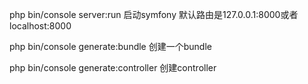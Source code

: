 php bin/console server:run   启动symfony    默认路由是127.0.0.1:8000或者localhost:8000

php bin/console generate:bundle  创建一个bundle

php bin/console generate:controller 创建controller
